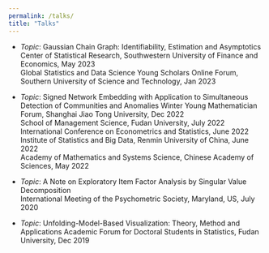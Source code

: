 ```yaml
---
permalink: /talks/
title: "Talks"
---
```


- *Topic*: Gaussian Chain Graph: Identifiability, Estimation and Asymptotics  
Center of Statistical Research, Southwestern University of Finance and Economics, May 2023  
Global Statistics and Data Science Young Scholars Online Forum, Southern University of Science and Technology, Jan 2023  

- *Topic*: Signed Network Embedding with Application to Simultaneous Detection of Communities and Anomalies
Winter Young Mathematician Forum, Shanghai Jiao Tong University, Dec 2022  
School of Management Science, Fudan University, July 2022
International Conference on Econometrics and Statistics, June 2022  
Institute of Statistics and Big Data, Renmin University of China, June 2022  
Academy of Mathematics and Systems Science, Chinese Academy of Sciences, May 2022  


- *Topic*: A Note on Exploratory Item Factor Analysis by Singular Value Decomposition  
International Meeting of the Psychometric Society, Maryland, US, July 2020  

- *Topic*: Unfolding-Model-Based Visualization: Theory, Method and Applications
Academic Forum for Doctoral Students in Statistics, Fudan University, Dec 2019  



